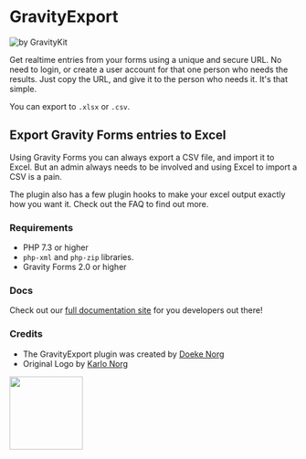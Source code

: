 # GravityExport
![by GravityKit](https://raw.githubusercontent.com/GravityKit/GravityExport-Lite/main/assets/banner-772x250.png)

Get realtime entries from your forms using a unique and secure URL. No need to login, or create a user account for
that one person who needs the results. Just copy the URL, and give it to the person who needs it. It's that simple.

You can export to `.xlsx` or `.csv`.

## Export Gravity Forms entries to Excel

Using Gravity Forms you can always export a CSV file, and import it to Excel. But an admin always needs to be involved
and using Excel to import a CSV is a pain.

The plugin also has a few plugin hooks to make your excel output exactly how you want it. Check out the FAQ to find
out more.

### Requirements

* PHP 7.3 or higher
* `php-xml` and `php-zip` libraries.
* Gravity Forms 2.0 or higher

### Docs

Check out our [full documentation site](https://gfexcel.com) for you developers out there!

### Credits

- The GravityExport plugin was created by [Doeke Norg](https://doeken.org)
- Original Logo by [Karlo Norg](https://www.karlon.org)

<img src="https://raw.githubusercontent.com/GravityKit/GravityExport-Lite/main/assets/icon-256x256.png" width="128">

